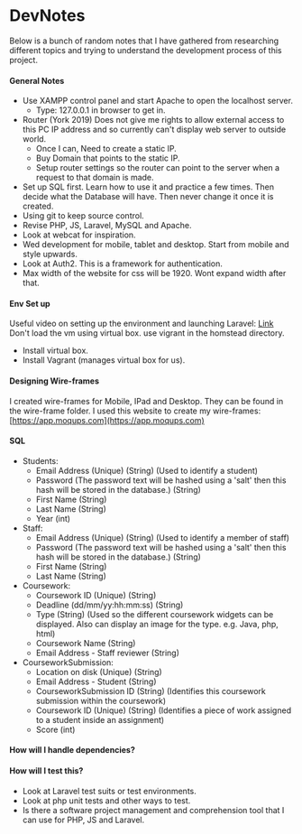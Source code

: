 # DevNotes
Below is a bunch of random notes that I have gathered from researching different topics and trying to understand the development process of this project.

#### General Notes
- Use XAMPP control panel and start Apache to open the localhost server.
	- Type: 127.0.0.1 in browser to get in.
- Router (York 2019) Does not give me rights to allow external access to this PC IP address and so currently can't display web server to outside world.
	- Once I can, Need to create a static IP.
	- Buy Domain that points to the static IP.
	- Setup router settings so the router can point to the server when a request to that domain is made.
- Set up SQL first. Learn how to use it and practice a few times. Then decide what the Database will have. Then never change it once it is created.
- Using git to keep source control.
- Revise PHP, JS, Laravel, MySQL and Apache.
- Look at webcat for inspiration.
- Wed development for mobile, tablet and desktop. Start from mobile and style upwards.
- Look at Auth2. This is a framework for authentication.
- Max width of the website for css will be 1920. Wont expand width after that.

#### Env Set up
Useful video on setting up the environment and launching Laravel: [Link](https://www.youtube.com/watch?v=MBWXfaX9Gus&t=524s)
Don't load the vm using virtual box. use vigrant in the homstead directory.

- Install virtual box.
- Install Vagrant (manages virtual box for us).


#### Designing Wire-frames
I created wire-frames for Mobile, IPad and Desktop. They can be found in the wire-frame folder. I used this website to create my wire-frames: [https://app.moqups.com](https://app.moqups.com)


#### SQL
- Students:
	- Email Address (Unique) (String) (Used to identify a student)
	- Password (The password text will be hashed using a 'salt' then this hash will be stored in the database.) (String)
	- First Name (String)
	- Last Name (String)
	- Year (int)
- Staff:
	- Email Address (Unique) (String) (Used to identify a member of staff)
	- Password (The password text will be hashed using a 'salt' then this hash will be stored in the database.) (String)
	- First Name (String)
	- Last Name (String)
- Coursework:
	- Coursework ID (Unique) (String)
	- Deadline (dd/mm/yy:hh:mm:ss) (String)
	- Type (String) (Used so the different coursework widgets can be displayed. Also can display an image for the type. e.g. Java, php, html)
	- Coursework Name (String)
	- Email Address - Staff reviewer (String)
- CourseworkSubmission:
	- Location on disk (Unique) (String)
	- Email Address - Student (String)
	- CourseworkSubmission ID (String) (Identifies this coursework submission within the coursework)
	- Coursework ID (Unique) (String) (Identifies a piece of work assigned to a student inside an assignment)
	- Score (int)

#### How will I handle dependencies?


#### How will I test this?
- Look at Laravel test suits or test environments.
- Look at php unit tests and other ways to test.
- Is there a software project management and comprehension tool that I can use for PHP, JS and Laravel.

